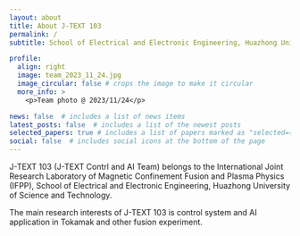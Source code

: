 ```yaml
---
layout: about
title: About J-TEXT 103
permalink: /
subtitle: School of Electrical and Electronic Engineering, Huazhong University of Science and Technology

profile:
  align: right
  image: team_2023_11_24.jpg
  image_circular: false # crops the image to make it circular
  more_info: >
    <p>Team photo @ 2023/11/24</p>

news: false  # includes a list of news items
latest_posts: false  # includes a list of the newest posts
selected_papers: true # includes a list of papers marked as "selected={true}"
social: false  # includes social icons at the bottom of the page
---
```


J-TEXT 103 (J-TEXT Contrl and AI Team) belongs to the International Joint Research Laboratory of Magnetic Confinement Fusion and Plasma Physics (IFPP), School of Electrical and Electronic Engineering, Huazhong University of Science and Technology.

The main research interests of J-TEXT 103 is control system and AI application in Tokamak and other fusion experiment.


